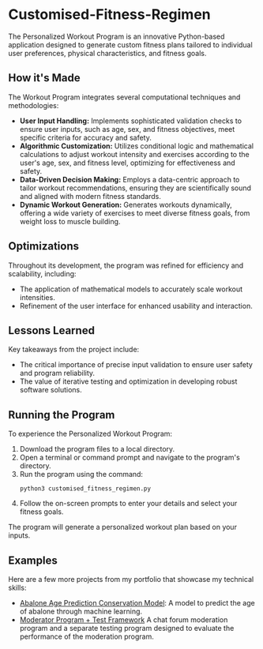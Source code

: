 # Customised-Fitness-Regimen

The Personalized Workout Program is an innovative Python-based application designed to generate custom fitness plans tailored to individual user preferences, physical characteristics, and fitness goals.

## How it's Made
The Workout Program integrates several computational techniques and methodologies:
- **User Input Handling:** Implements sophisticated validation checks to ensure user inputs, such as age, sex, and fitness objectives, meet specific criteria for accuracy and safety.
- **Algorithmic Customization:** Utilizes conditional logic and mathematical calculations to adjust workout intensity and exercises according to the user's age, sex, and fitness level, optimizing for effectiveness and safety.
- **Data-Driven Decision Making:** Employs a data-centric approach to tailor workout recommendations, ensuring they are scientifically sound and aligned with modern fitness standards.
- **Dynamic Workout Generation:** Generates workouts dynamically, offering a wide variety of exercises to meet diverse fitness goals, from weight loss to muscle building.

## Optimizations
Throughout its development, the program was refined for efficiency and scalability, including:
- The application of mathematical models to accurately scale workout intensities.
- Refinement of the user interface for enhanced usability and interaction.

## Lessons Learned
Key takeaways from the project include:
- The critical importance of precise input validation to ensure user safety and program reliability.
- The value of iterative testing and optimization in developing robust software solutions.

## Running the Program
To experience the Personalized Workout Program:

1. Download the program files to a local directory.
2. Open a terminal or command prompt and navigate to the program's directory.
3. Run the program using the command:
   ```
   python3 customised_fitness_regimen.py
   ```
4. Follow the on-screen prompts to enter your details and select your fitness goals.

The program will generate a personalized workout plan based on your inputs.

## Examples
Here are a few more projects from my portfolio that showcase my technical skills:

- [Abalone Age Prediction Conservation Model](https://github.com/christy511/AbaloneAgePrediction-ConservationModels):
A model to predict the age of abalone through machine learning.
- [Moderator Program + Test Framework](https://github.com/christy511/ModeratorProgram-TestFramework)
A chat forum moderation program and a separate testing program designed to evaluate the performance of the moderation program.
